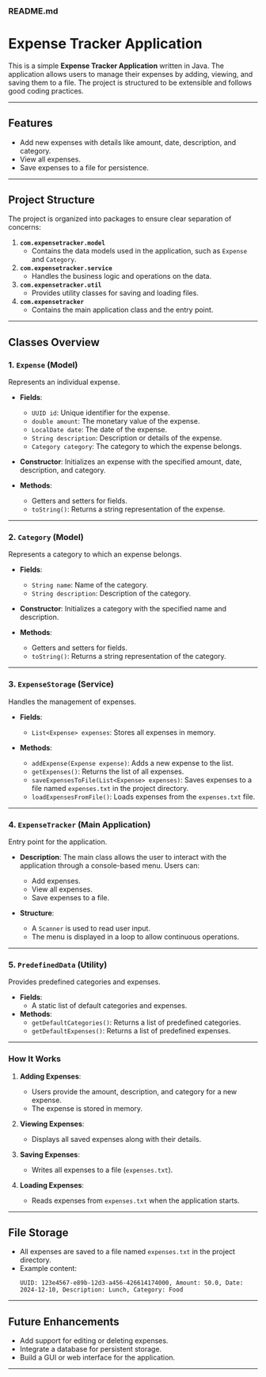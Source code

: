 ### README.md

# Expense Tracker Application

This is a simple **Expense Tracker Application** written in Java. The application allows users to manage their expenses by adding, viewing, and saving them to a file. The project is structured to be extensible and follows good coding practices.

---

## Features

- Add new expenses with details like amount, date, description, and category.
- View all expenses.
- Save expenses to a file for persistence.

---

## Project Structure

The project is organized into packages to ensure clear separation of concerns:

1. **`com.expensetracker.model`**
   - Contains the data models used in the application, such as `Expense` and `Category`.
2. **`com.expensetracker.service`**
   - Handles the business logic and operations on the data.
3. **`com.expensetracker.util`**
   - Provides utility classes for saving and loading files.
4. **`com.expensetracker`**
   - Contains the main application class and the entry point.

---

## Classes Overview

### 1. `Expense` (Model)

Represents an individual expense.

- **Fields**:
  - `UUID id`: Unique identifier for the expense.
  - `double amount`: The monetary value of the expense.
  - `LocalDate date`: The date of the expense.
  - `String description`: Description or details of the expense.
  - `Category category`: The category to which the expense belongs.

- **Constructor**:
  Initializes an expense with the specified amount, date, description, and category.

- **Methods**:
  - Getters and setters for fields.
  - `toString()`: Returns a string representation of the expense.

---

### 2. `Category` (Model)

Represents a category to which an expense belongs.

- **Fields**:
  - `String name`: Name of the category.
  - `String description`: Description of the category.

- **Constructor**:
  Initializes a category with the specified name and description.

- **Methods**:
  - Getters and setters for fields.
  - `toString()`: Returns a string representation of the category.

---

### 3. `ExpenseStorage` (Service)

Handles the management of expenses.

- **Fields**:
  - `List<Expense> expenses`: Stores all expenses in memory.

- **Methods**:
  - `addExpense(Expense expense)`: Adds a new expense to the list.
  - `getExpenses()`: Returns the list of all expenses.
  - `saveExpensesToFile(List<Expense> expenses)`: Saves expenses to a file named `expenses.txt` in the project directory.
  - `loadExpensesFromFile()`: Loads expenses from the `expenses.txt` file.

---

### 4. `ExpenseTracker` (Main Application)

Entry point for the application.

- **Description**:
  The main class allows the user to interact with the application through a console-based menu. Users can:
  - Add expenses.
  - View all expenses.
  - Save expenses to a file.

- **Structure**:
  - A `Scanner` is used to read user input.
  - The menu is displayed in a loop to allow continuous operations.

---

### 5. `PredefinedData` (Utility)

Provides predefined categories and expenses.

- **Fields**:
  - A static list of default categories and expenses.
- **Methods**:
  - `getDefaultCategories()`: Returns a list of predefined categories.
  - `getDefaultExpenses()`: Returns a list of predefined expenses.

---

### How It Works

1. **Adding Expenses**:
   - Users provide the amount, description, and category for a new expense.
   - The expense is stored in memory.

2. **Viewing Expenses**:
   - Displays all saved expenses along with their details.

3. **Saving Expenses**:
   - Writes all expenses to a file (`expenses.txt`).

4. **Loading Expenses**:
   - Reads expenses from `expenses.txt` when the application starts.

---

## File Storage

- All expenses are saved to a file named `expenses.txt` in the project directory.
- Example content:
  ```
  UUID: 123e4567-e89b-12d3-a456-426614174000, Amount: 50.0, Date: 2024-12-10, Description: Lunch, Category: Food
  ```

---

## Future Enhancements

- Add support for editing or deleting expenses.
- Integrate a database for persistent storage.
- Build a GUI or web interface for the application.

---

